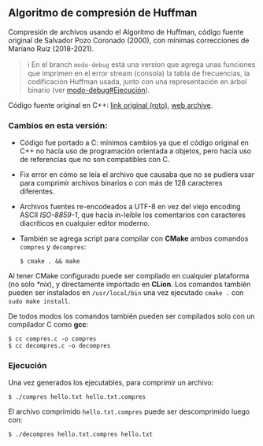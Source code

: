 Algoritmo de compresión de Huffman
----------------------------------

Compresión de archivos usando el Algoritmo de Huffman,
código fuente original de Salvador Pozo Coronado (2000),
con mínimas correcciones de Mariano Ruiz (2018-2021).

> ℹ En el branch `modo-debug` está una version que agrega unas
> funciones que imprimen en el error stream (consola)
> la tabla de frecuencias, la codificación
> Huffman usada, junto con una representación en
> árbol binario (ver [modo-debug#Ejecución](https://github.com/mrsarm/compres/tree/modo-debug#ejecuci%C3%B3n)).


Código fuente original en C++:
[link original (roto)](http://articulos.conclase.net/?tema=algoritmos&art=huffman&pag=000),
[web archive](https://web.archive.org/web/20190912232030/http://articulos.conclase.net/?tema=algoritmos&art=huffman&pag=000).

### Cambios en esta versión:

- Código fue portado a C: mínimos cambios ya que el código original
  en C++ no hacía uso de programación orientada a objetos, pero hacía
  uso de referencias que no son compatibles con C.
- Fix error en cómo se leía el archivo que causaba que no
  se pudiera usar para comprimir archivos binarios o con más
  de 128 caracteres diferentes.
- Archivos fuentes re-encodeados a UTF-8 en vez del viejo
  encoding ASCII _ISO-8859-1_, que hacía in-leíble los comentarios
  con caracteres diacríticos en cualquier editor moderno.
- También se agrega script para compilar con **CMake** ambos
  comandos `compres` y `decompres`:

      $ cmake . && make

Al tener CMake configurado puede ser compilado en cualquier
plataforma (no solo _*nix_), y directamente importado en **CLion**.
Los comandos también pueden ser instalados en `/usr/local/bin`
una vez ejecutado `cmake .` con `sudo make install`.

De todos modos los comandos también pueden ser compilados
solo con un compilador C como **gcc**:

    $ cc compres.c -o compres
    $ cc decompres.c -o decompres

### Ejecución

Una vez generados los ejecutables, para comprimir un archivo:

    $ ./compres hello.txt hello.txt.compres

El archivo comprimido `hello.txt.compres` puede ser descomprimido
luego con:

    $ ./decompres hello.txt.compres hello.txt
